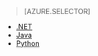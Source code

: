 > [AZURE.SELECTOR]
- [.NET](/documentation/articles/storage-client-side-encryption/)
- [Java](/documentation/articles/storage-client-side-encryption-java/)
- [Python](/documentation/articles/storage-client-side-encryption-python/)

